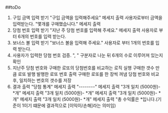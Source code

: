 ##toDo

1. 구입 금액 입력 받기
    "구입 금액을 입력해주세요" 메세지 출력
    사용자로부터 금액을 입력받는다.
    "몇개를 구매했습니다." 메세지 출력
2. 당첨 번호 입력 받기
    "지난 주 당첨 번호를 입력해 주세요." 메세지 출력
    사용자로 부터 6개의 번호를 입력 받는다.
3. 보너스 볼 입력 받기
   "보너스 볼을 입력해 주세요."
   사용자로 부터 1개의 번호를 입력 받는다.
4. 사용자가 입력한 당첨 번호 검증.
    ", " 구분자로 나눈 뒤
    6개의 수로 이루어져 있는지 확인
5. 지난주 당첨 번호와 구매한 로또의 당첨번호를 비교하는 로직 실행
    구매한 갯수 만큼 로또 발행
    발행한 로또 번호 출력
    구매한 로또를 한 장씩 꺼냄
    당첨 번호와 비교 후, 일치하는 번호의 갯수를 저장
6. 결과 출력
    "당첨 통계" 메세지 출력
    "--------" 메세지 출력
    "3개 일치 (5000원)- *개" 메세지 출력
    "3개 일치 (5000원)- *개" 메세지 출력
    "3개 일치 (5000원)- *개" 메세지 출력
    "3개 일치 (5000원)- *개" 메세지 출력
    "총 수익률은 *입니다.(기준이 1이기 떄문에 결과적으로 [이익이/손해]라는 의미임)